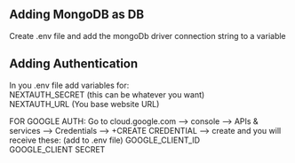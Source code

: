 
## Adding MongoDB as DB

Create .env file and add the mongoDb driver connection string to a variable

## Adding Authentication

In you .env file add variables for:  
NEXTAUTH_SECRET (this can be whatever you want)  
NEXTAUTH_URL (You base website URL)

FOR GOOGLE AUTH:
Go to cloud.google.com --> console --> APIs & services --> Credentials --> +CREATE CREDENTIAL --> create and you will receive these: (add to .env file)
GOOGLE_CLIENT_ID  
GOOGLE_CLIENT SECRET
